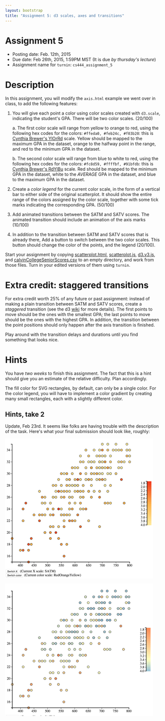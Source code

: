 ```yaml
---
layout: bootstrap
title: "Assignment 5: d3 scales, axes and transitions"
---
```


# Assignment 5

- Posting date: Feb. 12th, 2015
- Due date: Feb 26th, 2015, 1:59PM MST (It is due *by thursday's
  lecture*)
- Assignment name for `turnin`: `cs444_assignment_5`

# Description

In this assignment, you will modify the `axis.html` example we went
over in class, to add the following features:

1. You will give each point a color using color scales created with
   `d3.scale`, indicating the student's GPA. There
   will be two color scales. (20/100)
   
   a. The first color scale will range from yellow to orange to red,
   using the following hex codes for the colors: `#ffeda0, #feb24c,
   #f03b20`: this is
   [Cynthia Brewer's YlOrRd](http://colorbrewer2.org/?type=sequential&scheme=YlOrRd&n=3)
   scale. Yellow should be mapped to the maximum GPA in the dataset,
   orange to the halfway point in the range, and red to the minimum GPA in
   the dataset.
   
   b. The second color scale will range from blue to white to red,
   using the following hex codes for the colors: `#fc8d59, #ffffbf,
   #91bfdb`: this is
   [Cynthia Brewer's RdYlBu](http://colorbrewer2.org/?type=diverging&scheme=RdYlBu&n=3)
   scale. Red should be mapped to the minimum GPA in the dataset,
   white to the *AVERAGE* GPA in the dataset, and blue to the maximum
   GPA in the dataset.

2. Create a *color legend* for the current color scale, in the form
   of a vertical bar to either side of the original scatterplot. It
   should show the entire range of the colors assigned by the color
   scale, together with some tick marks indicating the corresponding
   GPA. (50/100)

3. Add animated transitions between the SATM and SATV
   scores. The animated transition should include an animation of the
   axis marks (10/100)

4. In addition to the transition between SATM and SATV scores that is
   already there, Add a button to switch between the two
   color scales. This button should change the color of the points,
   and the legend (20/100).

Start your assignment by copying
[scatterplot.html](lectures/week5/scatterplot.html),
[scatterplot.js](lectures/week5/scatterplot.js), 
[d3.v3.js](lectures/week5/d3.v3.js), and [calvinCollegeSeniorScores.csv](lectures/week5/calvinCollegeSeniorScores.csv) to an empty directory, and work
from those files. Turn in your edited versions of them using
`turnin`. 

# Extra credit: staggered transitions

For extra credit worth 25% of any future or past assignment: instead
of making a plain transition between SATM and SATV scores, create a
*staggered* transition (see the d3
[wiki](https://github.com/mbostock/d3/wiki/Transitions) for more
details). The first points to move should be the ones with the
smallest GPA; the last points to move should be the ones with the
highest GPA. In addition, the transition between the point positions
should only happen after the axis transition is finished.

Play around with the transition delays and durations until you find
something that looks nice.

# Hints

You have *two weeks* to finish this assignment. The fact that this is
a hint should give you an estimate of the relative difficulty. Plan
accordingly.

The fill color for SVG rectangles, by default, can only be a single
color. For the color legend, you will have to implement a color
gradient by creating many small rectangles, each with a slightly
different color.

## Hints, take 2

Update, Feb 23rd. It seems like folks are having trouble with the
description of the task. Here's what your final submission should look
like, roughly:

![colormap 1](assignment_5/sshot1_small.png)

![colormap 2](assignment_5/sshot2_small.png)
